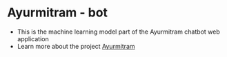 # Ayurmitram - bot

- This is the machine learning model part of the Ayurmitram chatbot web application 
- Learn more about the project [Ayurmitram](https://github.com/ayurmitram)
